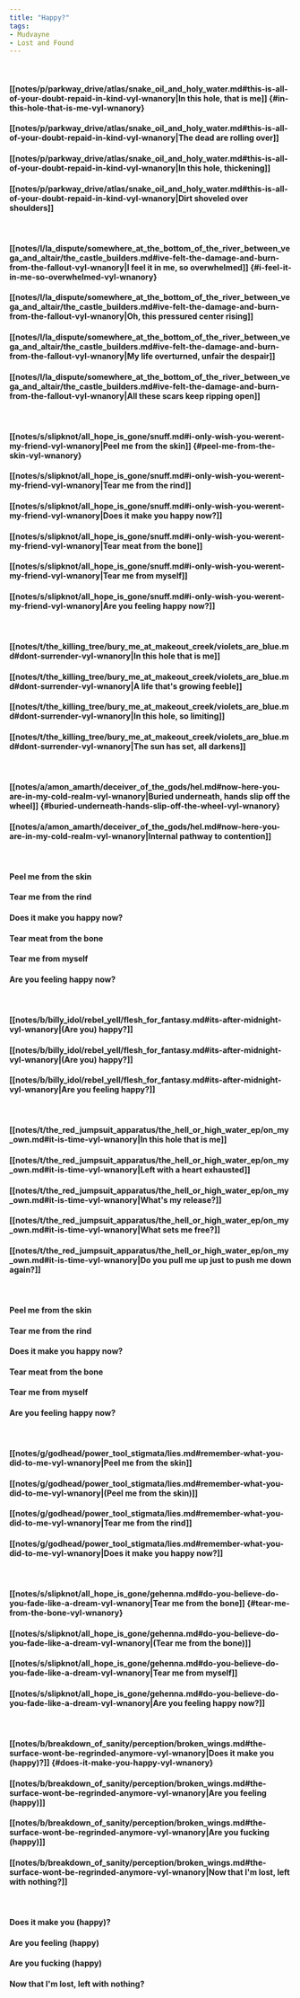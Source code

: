 ```yaml
---
title: "Happy?"
tags:
- Mudvayne
- Lost and Found
---
```

&nbsp;
#### [[notes/p/parkway_drive/atlas/snake_oil_and_holy_water.md#this-is-all-of-your-doubt-repaid-in-kind-vyl-wnanory|In this hole, that is me]] {#in-this-hole-that-is-me-vyl-wnanory}
#### [[notes/p/parkway_drive/atlas/snake_oil_and_holy_water.md#this-is-all-of-your-doubt-repaid-in-kind-vyl-wnanory|The dead are rolling over]]
#### [[notes/p/parkway_drive/atlas/snake_oil_and_holy_water.md#this-is-all-of-your-doubt-repaid-in-kind-vyl-wnanory|In this hole, thickening]]
#### [[notes/p/parkway_drive/atlas/snake_oil_and_holy_water.md#this-is-all-of-your-doubt-repaid-in-kind-vyl-wnanory|Dirt shoveled over shoulders]]
&nbsp;
#### [[notes/l/la_dispute/somewhere_at_the_bottom_of_the_river_between_vega_and_altair/the_castle_builders.md#ive-felt-the-damage-and-burn-from-the-fallout-vyl-wnanory|I feel it in me, so overwhelmed]] {#i-feel-it-in-me-so-overwhelmed-vyl-wnanory}
#### [[notes/l/la_dispute/somewhere_at_the_bottom_of_the_river_between_vega_and_altair/the_castle_builders.md#ive-felt-the-damage-and-burn-from-the-fallout-vyl-wnanory|Oh, this pressured center rising]]
#### [[notes/l/la_dispute/somewhere_at_the_bottom_of_the_river_between_vega_and_altair/the_castle_builders.md#ive-felt-the-damage-and-burn-from-the-fallout-vyl-wnanory|My life overturned, unfair the despair]]
#### [[notes/l/la_dispute/somewhere_at_the_bottom_of_the_river_between_vega_and_altair/the_castle_builders.md#ive-felt-the-damage-and-burn-from-the-fallout-vyl-wnanory|All these scars keep ripping open]]
&nbsp;
#### [[notes/s/slipknot/all_hope_is_gone/snuff.md#i-only-wish-you-werent-my-friend-vyl-wnanory|Peel me from the skin]] {#peel-me-from-the-skin-vyl-wnanory}
#### [[notes/s/slipknot/all_hope_is_gone/snuff.md#i-only-wish-you-werent-my-friend-vyl-wnanory|Tear me from the rind]]
#### [[notes/s/slipknot/all_hope_is_gone/snuff.md#i-only-wish-you-werent-my-friend-vyl-wnanory|Does it make you happy now?]]
#### [[notes/s/slipknot/all_hope_is_gone/snuff.md#i-only-wish-you-werent-my-friend-vyl-wnanory|Tear meat from the bone]]
#### [[notes/s/slipknot/all_hope_is_gone/snuff.md#i-only-wish-you-werent-my-friend-vyl-wnanory|Tear me from myself]]
#### [[notes/s/slipknot/all_hope_is_gone/snuff.md#i-only-wish-you-werent-my-friend-vyl-wnanory|Are you feeling happy now?]]
&nbsp;
#### [[notes/t/the_killing_tree/bury_me_at_makeout_creek/violets_are_blue.md#dont-surrender-vyl-wnanory|In this hole that is me]]
#### [[notes/t/the_killing_tree/bury_me_at_makeout_creek/violets_are_blue.md#dont-surrender-vyl-wnanory|A life that's growing feeble]]
#### [[notes/t/the_killing_tree/bury_me_at_makeout_creek/violets_are_blue.md#dont-surrender-vyl-wnanory|In this hole, so limiting]]
#### [[notes/t/the_killing_tree/bury_me_at_makeout_creek/violets_are_blue.md#dont-surrender-vyl-wnanory|The sun has set, all darkens]]
&nbsp;
#### [[notes/a/amon_amarth/deceiver_of_the_gods/hel.md#now-here-you-are-in-my-cold-realm-vyl-wnanory|Buried underneath, hands slip off the wheel]] {#buried-underneath-hands-slip-off-the-wheel-vyl-wnanory}
#### [[notes/a/amon_amarth/deceiver_of_the_gods/hel.md#now-here-you-are-in-my-cold-realm-vyl-wnanory|Internal pathway to contention]]
&nbsp;
#### Peel me from the skin
#### Tear me from the rind
#### Does it make you happy now?
#### Tear meat from the bone
#### Tear me from myself
#### Are you feeling happy now?
&nbsp;
#### [[notes/b/billy_idol/rebel_yell/flesh_for_fantasy.md#its-after-midnight-vyl-wnanory|(Are you) happy?]]
#### [[notes/b/billy_idol/rebel_yell/flesh_for_fantasy.md#its-after-midnight-vyl-wnanory|(Are you) happy?]]
#### [[notes/b/billy_idol/rebel_yell/flesh_for_fantasy.md#its-after-midnight-vyl-wnanory|Are you feeling happy?]]
&nbsp;
#### [[notes/t/the_red_jumpsuit_apparatus/the_hell_or_high_water_ep/on_my_own.md#it-is-time-vyl-wnanory|In this hole that is me]]
#### [[notes/t/the_red_jumpsuit_apparatus/the_hell_or_high_water_ep/on_my_own.md#it-is-time-vyl-wnanory|Left with a heart exhausted]]
#### [[notes/t/the_red_jumpsuit_apparatus/the_hell_or_high_water_ep/on_my_own.md#it-is-time-vyl-wnanory|What's my release?]]
#### [[notes/t/the_red_jumpsuit_apparatus/the_hell_or_high_water_ep/on_my_own.md#it-is-time-vyl-wnanory|What sets me free?]]
#### [[notes/t/the_red_jumpsuit_apparatus/the_hell_or_high_water_ep/on_my_own.md#it-is-time-vyl-wnanory|Do you pull me up just to push me down again?]]
&nbsp;
#### Peel me from the skin
#### Tear me from the rind
#### Does it make you happy now?
#### Tear meat from the bone
#### Tear me from myself
#### Are you feeling happy now?
&nbsp;
#### [[notes/g/godhead/power_tool_stigmata/lies.md#remember-what-you-did-to-me-vyl-wnanory|Peel me from the skin]]
#### [[notes/g/godhead/power_tool_stigmata/lies.md#remember-what-you-did-to-me-vyl-wnanory|(Peel me from the skin)]]
#### [[notes/g/godhead/power_tool_stigmata/lies.md#remember-what-you-did-to-me-vyl-wnanory|Tear me from the rind]]
#### [[notes/g/godhead/power_tool_stigmata/lies.md#remember-what-you-did-to-me-vyl-wnanory|Does it make you happy now?]]
&nbsp;
#### [[notes/s/slipknot/all_hope_is_gone/gehenna.md#do-you-believe-do-you-fade-like-a-dream-vyl-wnanory|Tear me from the bone]] {#tear-me-from-the-bone-vyl-wnanory}
#### [[notes/s/slipknot/all_hope_is_gone/gehenna.md#do-you-believe-do-you-fade-like-a-dream-vyl-wnanory|(Tear me from the bone)]]
#### [[notes/s/slipknot/all_hope_is_gone/gehenna.md#do-you-believe-do-you-fade-like-a-dream-vyl-wnanory|Tear me from myself]]
#### [[notes/s/slipknot/all_hope_is_gone/gehenna.md#do-you-believe-do-you-fade-like-a-dream-vyl-wnanory|Are you feeling happy now?]]
&nbsp;
#### [[notes/b/breakdown_of_sanity/perception/broken_wings.md#the-surface-wont-be-regrinded-anymore-vyl-wnanory|Does it make you (happy)?]] {#does-it-make-you-happy-vyl-wnanory}
#### [[notes/b/breakdown_of_sanity/perception/broken_wings.md#the-surface-wont-be-regrinded-anymore-vyl-wnanory|Are you feeling (happy)]]
#### [[notes/b/breakdown_of_sanity/perception/broken_wings.md#the-surface-wont-be-regrinded-anymore-vyl-wnanory|Are you fucking (happy)]]
#### [[notes/b/breakdown_of_sanity/perception/broken_wings.md#the-surface-wont-be-regrinded-anymore-vyl-wnanory|Now that I'm lost, left with nothing?]]
&nbsp;
#### Does it make you (happy)?
#### Are you feeling (happy)
#### Are you fucking (happy)
#### Now that I'm lost, left with nothing?
